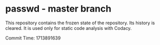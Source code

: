 # passwd - master branch

This repository contains the frozen state of the repository.
Its history is cleared. It is used only for static code
analysis with Codacy.

Commit Time: 1713891639